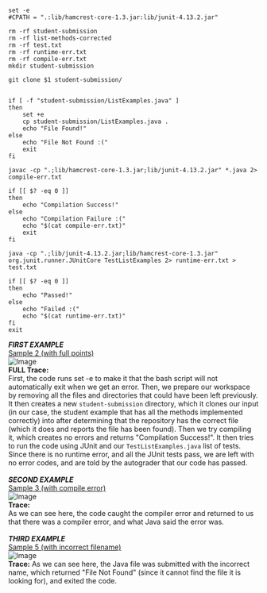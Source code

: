 ```# Create your grading script here

set -e
#CPATH = ".:lib/hamcrest-core-1.3.jar:lib/junit-4.13.2.jar"

rm -rf student-submission
rm -rf list-methods-corrected
rm -rf test.txt
rm -rf runtime-err.txt
rm -rf compile-err.txt
mkdir student-submission

git clone $1 student-submission/


if [ -f "student-submission/ListExamples.java" ]
then
    set +e
    cp student-submission/ListExamples.java .
    echo "File Found!"
else
    echo "File Not Found :("
    exit
fi

javac -cp ".;lib/hamcrest-core-1.3.jar;lib/junit-4.13.2.jar" *.java 2> compile-err.txt

if [[ $? -eq 0 ]]
then
    echo "Compilation Success!"
else
    echo "Compilation Failure :("
    echo "$(cat compile-err.txt)"
    exit
fi

java -cp ".;lib/junit-4.13.2.jar;lib/hamcrest-core-1.3.jar" org.junit.runner.JUnitCore TestListExamples 2> runtime-err.txt > test.txt

if [[ $? -eq 0 ]]
then
    echo "Passed!"
else
    echo "Failed :("
    echo "$(cat runtime-err.txt)"
fi
exit
```

***FIRST EXAMPLE***
<br>
[Sample 2 (with full points)](https://github.com/ucsd-cse15l-f22/list-methods-corrected)
<br>
![Image](https://media.discordapp.net/attachments/481212732562079756/1046844236437401630/image.png)
<br>
**FULL Trace:**
<br>
First, the code runs set -e to make it that the bash script will not automatically exit when we get an error. Then, we prepare our workspace by removing all the files and directories that could have been left previously. It then creates a new ``student-submission`` directory, which it clones our input (in our case, the student example that has all the methods implemented correctly) into after determining that the repository has the correct file (which it does and reports the file has been found). Then we try compiling it, which creates no errors and returns "Compilation Success!". It then tries to run the code using JUnit and our ``TestListExamples.java`` list of tests. Since there is no runtime error, and all the JUnit tests pass, we are left with no error codes, and are told by the autograder that our code has passed.
<br>
<br>
***SECOND EXAMPLE***
<br>
[Sample 3 (with compile error)](https://github.com/ucsd-cse15l-f22/list-methods-compile-error)
<br>
![Image](https://media.discordapp.net/attachments/481212732562079756/1046844571163824210/image.png)
<br>
**Trace:**
<br>
As we can see here, the code caught the compiler error and returned to us that there was a compiler error, and what Java said the error was.
<br>
<br>
***THIRD EXAMPLE***
<br>
[Sample 5 (with incorrect filename)](https://github.com/ucsd-cse15l-f22/list-methods-filename)
<br>
![Image](https://media.discordapp.net/attachments/481212732562079756/1046844727972085870/image.png)
<br>
**Trace:**
As we can see here, the Java file was submitted with the incorrect name, which returned "File Not Found" (since it cannot find the file it is looking for), and exited the code.
